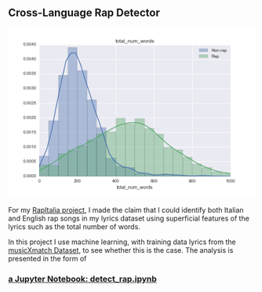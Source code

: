 Cross-Language Rap Detector
---------------------------

![Histogram of total_num_words between rap and non-rap songs](total_num_words.png)

For my [RapItalia project](https://github.com/drsaunders/RapItalia), I made the claim that I could identify both Italian and English rap songs in my lyrics dataset using superficial features of the lyrics such as the total number of words. 

In this project I use machine learning, with training data lyrics from the [musicXmatch Dataset](http://labrosa.ee.columbia.edu/millionsong/musixmatch), to see whether this is the case. The analysis is presented in the form of 

### [a Jupyter Notebook: detect_rap.ipynb](https://github.com/drsaunders/RapDetector/blob/master/detect_rap.ipynb)